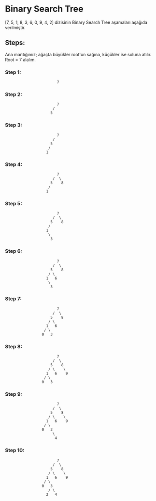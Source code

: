 # Binary Search Tree  

[7, 5, 1, 8, 3, 6, 0, 9, 4, 2] dizisinin Binary Search Tree aşamaları aşağıda verilmiştir.

## Steps:
Ana mantığımız; ağaçta büyükler root'un sağına, küçükler ise soluna atılır.
Root = 7 alalım.

### Step 1:
                            7

### Step 2:
                            7
                          / 
                         5 

### Step 3:
                            7
                          / 
                         5
                        /
                       1

### Step 4:
                            7
                          /  \
                         5    8
                        /
                       1
                         
### Step 5:
                            7
                          /  \
                         5    8
                        /
                       1
                        \
                         3

### Step 6:
                            7
                          /  \
                         5    8
                        / \
                       1   6
                        \
                         3

### Step 7:
                            7
                          /  \
                         5    8
                        / \
                       1   6
                      / \
                     0   3

### Step 8:
                            7
                          /  \
                         5    8
                        / \    \
                       1   6    9    
                      / \
                     0   3

### Step 9:
                            7
                          /  \
                         5    8
                        / \    \
                       1   6    9    
                      / \
                     0   3 
                          \      
                           4
                    
### Step 10:
                            7
                          /  \
                         5    8
                        / \    \
                       1   6    9    
                      / \
                     0   3 
                        / \      
                       2   4